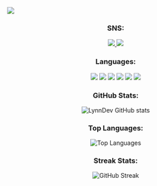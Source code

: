 <img src="https://i.postimg.cc/J7Z4P3cc/lyw.png">

<div align="center">

  ### SNS:
  <span>
    <a href="https://github.com/LynnDev0">
      <img src="https://img.shields.io/badge/GitHub-100000?style=for-the-badge&logo=github&logoColor=white"/>
    </a>
    <a href="https://discord.gg/teamundo">
      <img src="https://img.shields.io/badge/Discord-7289DA?style=for-the-badge&logo=discord&logoColor=white"/>
    </a>
  </span>

  ### Languages:
  <span>
    <img src="https://img.shields.io/badge/TypeScript-007ACC?style=for-the-badge&logo=typescript&logoColor=white"/>
    <img src="https://img.shields.io/badge/JavaScript-F7DF1E?style=for-the-badge&logo=javascript&logoColor=black"/>
    <img src="https://img.shields.io/badge/Python-3776AB?style=for-the-badge&logo=python&logoColor=white"/>
    <img src="https://img.shields.io/badge/Java-ED8B00?style=for-the-badge&logo=openjdk&logoColor=white"/>
    <img src="https://img.shields.io/badge/Kotlin-0095D5?style=for-the-badge&logo=kotlin&logoColor=white"/>
    <img src="https://img.shields.io/badge/C++-00599C?style=for-the-badge&logo=cplusplus&logoColor=white"/>
  </span>

  ### GitHub Stats:
  ![LynnDev GitHub stats](https://github-readme-stats.vercel.app/api?username=lynndev0&show_icons=true&theme=radical)

  ### Top Languages:
  ![Top Languages](https://github-readme-stats.vercel.app/api/top-langs/?username=lynndev0&layout=compact&theme=radical)

  ### Streak Stats:
  ![GitHub Streak](http://github-readme-streak-stats.herokuapp.com?user=lynndev0&theme=radical&hide_border=true)
</div>
